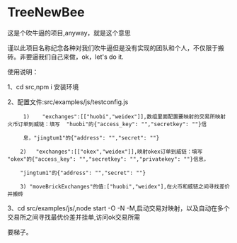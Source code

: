 # TreeNewBee
这是个吹牛逼的项目,anyway，就是这个意思

谨以此项目名称纪念各种对我们吹牛逼但是没有实现的团队和个人，不仅限于搬砖。非要逼我们自己来做，ok，let's do it.

使用说明：

1、cd src,npm i 安装环境

2、配置文件:src/examples/js/testconfig.js

         1)    "exchanges":[["huobi","weidex"]],数组里面配置要映射的交易所映射火币订单到威链：填写  "huobi"的{"access_key": "","secretkey": ""}信
         
         息，"jingtum1"的{"address": "","secret": ""}

        2)   "exchanges":[["okex","weidex"]],映射okex订单到威链：填写  "okex"的{"access_key": "","secretkey": "","privatekey": ""}信息，
        
        "jingtum1"的{"address": "","secret": ""}
        
        3) "moveBrickExchanges"的值:["huobi","weidex"],在火币和威链之间寻找差价并搬砖

3、cd src/examples/js/,node start  -O -N -M,启动交易对映射，以及自动在多个交易所之间寻找最优价差并挂单,访问ok交易所需

要梯子。


